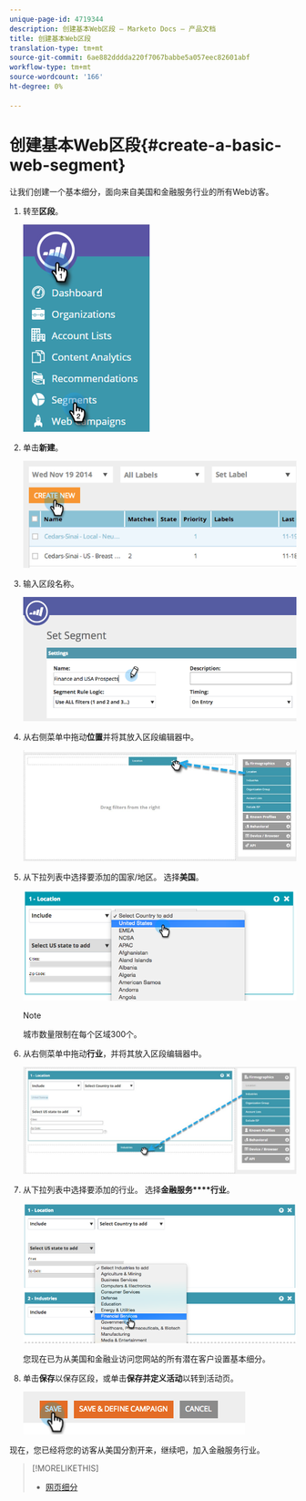 ```yaml
---
unique-page-id: 4719344
description: 创建基本Web区段 — Marketo Docs — 产品文档
title: 创建基本Web区段
translation-type: tm+mt
source-git-commit: 6ae882dddda220f7067babbe5a057eec82601abf
workflow-type: tm+mt
source-wordcount: '166'
ht-degree: 0%

---
```



# 创建基本Web区段{#create-a-basic-web-segment}

让我们创建一个基本细分，面向来自美国和金融服务行业的所有Web访客。

1. 转至&#x200B;**区段**。

   ![](assets/image2016-8-18-15-3a37-3a32.png)

1. 单击&#x200B;**新建**。

   ![](assets/image2014-11-19-19-3a33-3a47.png)

1. 输入区段名称。

   ![](assets/segment-name.png)

1. 从右侧菜单中拖动**位置**并将其放入区段编辑器中。

   ![](assets/location-drag-hand.jpg)

1. 从下拉列表中选择要添加的国家/地区。 选择&#x200B;**美国**。

   ![](assets/image2015-5-28-15-3a29-3a15.png)

   >[!NOTE]
   >
   >城市数量限制在每个区域300个。

1. 从右侧菜单中拖动**行业**，并将其放入区段编辑器中。

   ![](assets/industries-hand.jpg)

1. 从下拉列表中选择要添加的行业。 选择**金融服务****行业**。

   ![](assets/segment-industries.png)

   您现在已为从美国和金融业访问您网站的所有潜在客户设置基本细分。

1. 单击**保存**以保存区段，或单击&#x200B;**保存并定义活动**&#x200B;以转到活动页。

   ![](assets/image2014-11-19-19-3a48-3a20.png)

现在，您已经将您的访客从美国分割开来，继续吧，加入金融服务行业。

>[!MORELIKETHIS]
>
>* [网页细分](https://docs.marketo.com/x/9QFI)

>




